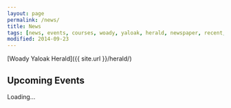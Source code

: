 ```yaml
---
layout: page
permalink: /news/
title: News
tags: [news, events, courses, woady, yaloak, herald, newspaper, recent, calendar, upcoming]
modified: 2014-09-23
---
```


[Woady Yaloak Herald]({{ site.url }}/herald/)

<script type="text/javascript">
<!--
/**
 * Converts an xs:date or xs:dateTime formatted string into the local timezone
 * and outputs a human-readable form of this date or date/time.
 *
 * @param {string} gCalTime is the xs:date or xs:dateTime formatted string
 * @return {string} is the human-readable date or date/time string
 */
function formatGCalTime(gCalTime) {
  // text for regex matches
  var remtxt = gCalTime;

  function consume(retxt) {
    var match = remtxt.match(new RegExp('^' + retxt));
    if (match) {
      remtxt = remtxt.substring(match[0].length);
      return match[0];
    }
    return '';
  }

  // minutes of correction between gCalTime and GMT
  var totalCorrMins = 0;

  var year = consume('\\d{4}');
  consume('-?');
  var month = consume('\\d{2}');
  consume('-?');
  var dateMonth = consume('\\d{2}');
  var timeOrNot = consume('T');

  // if a DATE-TIME was matched in the regex
  if (timeOrNot == 'T') {
    var hours = consume('\\d{2}');
    consume(':?');
    var mins = consume('\\d{2}');
    consume('(:\\d{2})?(\\.\\d{3})?');
    var zuluOrNot = consume('Z');

    // if time from server is not already in GMT, calculate offset
    if (zuluOrNot != 'Z') {
      var corrPlusMinus = consume('[\\+\\-]');
      if (corrPlusMinus != '') {
        var corrHours = consume('\\d{2}');
        consume(':?');
        var corrMins = consume('\\d{2}');
        totalCorrMins = (corrPlusMinus=='-' ? 1 : -1) *
            (Number(corrHours) * 60 +
	    (corrMins=='' ? 0 : Number(corrMins)));
      }
    }

    // get time since epoch and apply correction, if necessary
    // relies upon Date object to convert the GMT time to the local
    // timezone
    var originalDateEpoch = Date.UTC(year, month - 1, dateMonth, hours, mins);
    var gmtDateEpoch = originalDateEpoch + totalCorrMins * 1000 * 60;
    var ld = new Date(gmtDateEpoch);

    // date is originally in YYYY-MM-DD format
    // time is originally in a 24-hour format
    // this converts it to MM/DD hh:mm (AM|PM)
    dateString = (ld.getMonth() + 1) + '/' + ld.getDate() + ' ' +
        ((ld.getHours()>12)?(ld.getHours()-12):(ld.getHours()===0?12:
	ld.getHours())) + ':' + ((ld.getMinutes()<10)?('0' +
	ld.getMinutes()):(ld.getMinutes())) + ' ' +
	((ld.getHours()>=12)?'PM':'AM');
  } else {
    // if only a DATE was matched
    dateString =  parseInt(month, 10) + '/' + parseInt(dateMonth, 10);
  }
  return dateString;
}

/**
 * Creates an unordered list of events in a human-readable form
 *
 * @param {json} root is the root JSON-formatted content from GData
 * @param {string} divId is the div in which the events are added
 */
function listEvents(root, divId) {
  var feed = root.feed;
  var events = document.getElementById(divId);

  if (events.childNodes.length > 0) {
    events.removeChild(events.childNodes[0]);
  }

  // create a new unordered list
  var ul = document.createElement('ul');

  // loop through each event in the feed
  for (var i = 0; i < feed.entry.length; i++) {
    var entry = feed.entry[i];
    var title = entry.title.$t;
    var start = entry['gd$when'][0].startTime;
    var finish = entry['gd$when'][0].endTime;
    var where = entry['gd$where'][0].valueString;

    // get the URL to link to the event
    for (var linki = 0; linki < entry['link'].length; linki++) {
      if (entry['link'][linki]['type'] == 'text/html' &&
          entry['link'][linki]['rel'] == 'alternate') {
        var entryLinkHref = entry['link'][linki]['href'];
      }
    }

    var dateString1 = formatGCalTime(start);
    var spacer = " till ";
    var dateString2 = formatGCalTime(finish);
    var dateString = dateString1.concat(spacer);
    var dateString = dateString.concat(dateString2)
    var li = document.createElement('li');
    var br = document.createElement('br');
    var h3 = document.createElement('h3');
    linker = document.createElement('a');

    // if we have a link to the event, create an 'a' element
    if (typeof entryLinkHref != 'undefined') {
      entryLink = document.createElement('a');
      entryLink.setAttribute('href', entryLinkHref);
      entryLink.appendChild(document.createTextNode(title));
      li.appendChild(br);
      h3.appendChild(entryLink);
      li.appendChild(br);
      li.appendChild(document.createTextNode(" " + dateString))
      li.appendChild(br);
      linker.setAttribute('href', 'https://www.google.com.au/maps/place/' + where);
      linker.appendChild(document.createTextNode(where));
      li.appendChild(linker);

    } else {
      li.appendChild(document.createTextNode(title));
      li.appendChild(br);
      li.appendChild(document.createTextNode(" " + dateString));
      li.appendChild(br);
      linker.setAttribute('href', 'https://www.google.com.au/maps/place/' + where);
      linker.appendChild(document.createTextNode(where));
      li.appendChild(linker);
    }

    // append the list item onto the unordered list
    ul.appendChild(h3);
    ul.appendChild(li);
    var br = document.createElement('br')
    ul.appendChild(br);
  }
  events.appendChild(ul);
}

/**
 * Callback function for the GData json-in-script call
 * Inserts the supplied list of events into a div of a pre-defined name
 *
 * @param {json} root is the JSON-formatted content from GData
 */
function insertAgenda(root) {
  listEvents(root, 'agenda');
}
//-->
</script>

<h2>Upcoming Events</h2>
<div id="agenda"><p>Loading...</p></div>

<script type="text/javascript" src="http://www.google.com/calendar/feeds/ct8khil4msmsans1bpho5scv1g@group.calendar.google.com/public/full?alt=json-in-script&callback=insertAgenda&orderby=starttime&max-results=15&singleevents=true&sortorder=ascending&futureevents=true&key=AIzaSyCTENEJTwFt49vjhky9zsNWsgIcjd3Kddo"></script>
